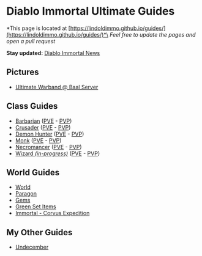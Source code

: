 # Diablo Immortal Ultimate Guides

*This page is located at [https://lindoldimmo.github.io/guides/](https://lindoldimmo.github.io/guides/)*\
*Feel free to update the pages and open a pull request*

**Stay updated:** [Diablo Immortal News](https://news.blizzard.com/en-us/diablo-immortal/)


## Pictures
- [Ultimate Warband @ Baal Server](./pix/)

## Class Guides
- [Barbarian](./barbarian/)  ([PVE](./barbarian/#pve) - [PVP](./barbarian/#pvp))
- [Crusader](./crusader/) ([PVE](./crusader/#pve) - [PVP](./crusader/#pvp))
- [Demon Hunter](./dh/) ([PVE](./dh/#pve) - [PVP](./dh/#pvp))
- [Monk](./monk/) ([PVE](./monk/#pve) - [PVP](./monk/#pvp))
- [Necromancer](./necro/) ([PVE](./necro/#pve) - [PVP](./necro/#pvp))
- [Wizard *(in-progress)*](./wizard/) ([PVE](./wizard/#pve) - [PVP](./wizard/#pvp))

## World Guides
- [World](./world/)
- [Paragon](./paragon/)
- [Gems](./gems/)
- [Green Set Items](./greens/)
- [Immortal - Corvus Expedition](./corvus/)

## My Other Guides
- [Undecember](https://lindolundecember.github.io/guides/)
